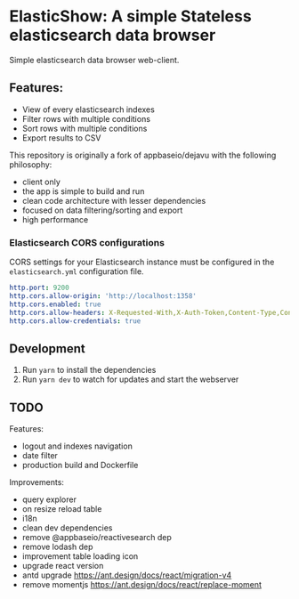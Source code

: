 # ElasticShow: A simple Stateless elasticsearch data browser
Simple elasticsearch data browser web-client.

## Features:
- View of every elasticsearch indexes
- Filter rows with multiple conditions
- Sort rows with multiple conditions
- Export results to CSV

This repository is originally a fork of appbaseio/dejavu with the following philosophy:
- client only
- the app is simple to build and run
- clean code architecture with lesser dependencies
- focused on data filtering/sorting and export
- high performance


### Elasticsearch CORS configurations
CORS settings for your Elasticsearch instance must be configured in the `elasticsearch.yml` configuration file.
```yaml
http.port: 9200
http.cors.allow-origin: 'http://localhost:1358'
http.cors.enabled: true
http.cors.allow-headers: X-Requested-With,X-Auth-Token,Content-Type,Content-Length,Authorization
http.cors.allow-credentials: true
```

## Development
1. Run `yarn` to install the dependencies
2. Run `yarn dev` to watch for updates and start the webserver


## TODO
Features:
- logout and indexes navigation
- date filter
- production build and Dockerfile


Improvements:
- query explorer
- on resize reload table
- i18n
- clean dev dependencies
- remove @appbaseio/reactivesearch dep
- remove lodash dep
- improvement table loading icon
- upgrade react version
- antd upgrade https://ant.design/docs/react/migration-v4
- remove momentjs https://ant.design/docs/react/replace-moment